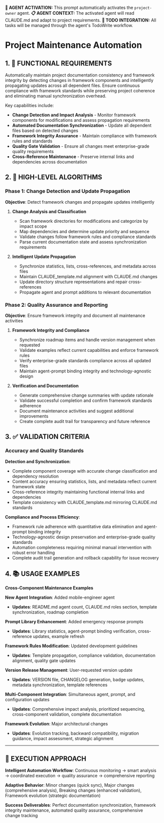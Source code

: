 **🤖 AGENT ACTIVATION:** This prompt automatically activates the `project-owner` agent.
**📋 AGENT CONTEXT:** The activated agent will read CLAUDE.md and adapt to project requirements.
**🔄 TODO INTEGRATION:** All tasks will be managed through the agent's TodoWrite workflow.

# Project Maintenance Automation

## 1. 🎯 FUNCTIONAL REQUIREMENTS

Automatically maintain project documentation consistency and framework integrity by detecting changes in framework components and intelligently propagating updates across all dependent files. Ensure continuous compliance with framework standards while preserving project coherence and eliminating manual synchronization overhead.

Key capabilities include:
- **Change Detection and Impact Analysis** - Monitor framework components for modifications and assess propagation requirements
- **Automated Documentation Synchronization** - Update all dependent files based on detected changes
- **Framework Integrity Assurance** - Maintain compliance with framework rules and standards
- **Quality Gate Validation** - Ensure all changes meet enterprise-grade quality requirements
- **Cross-Reference Maintenance** - Preserve internal links and dependencies across documentation

## 2. 🔄 HIGH-LEVEL ALGORITHMS

### Phase 1: Change Detection and Update Propagation
**Objective**: Detect framework changes and propagate updates intelligently

1. **Change Analysis and Classification**
   - Scan framework directories for modifications and categorize by impact scope
   - Map dependencies and determine update priority and sequence
   - Validate changes follow framework rules and compliance standards
   - Parse current documentation state and assess synchronization requirements

2. **Intelligent Update Propagation**
   - Synchronize statistics, lists, cross-references, and metadata across files
   - Maintain CLAUDE_template.md alignment with CLAUDE.md changes
   - Update directory structure representations and repair cross-references
   - Propagate agent and prompt additions to relevant documentation

### Phase 2: Quality Assurance and Reporting
**Objective**: Ensure framework integrity and document all maintenance activities

1. **Framework Integrity and Compliance**
   - Synchronize roadmap items and handle version management when requested
   - Validate examples reflect current capabilities and enforce framework rules
   - Verify enterprise-grade standards compliance across all updated files
   - Maintain agent-prompt binding integrity and technology-agnostic design

2. **Verification and Documentation**
   - Generate comprehensive change summaries with update rationale
   - Validate successful completion and confirm framework standards adherence
   - Document maintenance activities and suggest additional improvements
   - Create complete audit trail for transparency and future reference

## 3. ✅ VALIDATION CRITERIA

### Accuracy and Quality Standards
**Detection and Synchronization**:
- Complete component coverage with accurate change classification and dependency resolution
- Content accuracy ensuring statistics, lists, and metadata reflect current framework state
- Cross-reference integrity maintaining functional internal links and dependencies
- Template consistency with CLAUDE_template.md mirroring CLAUDE.md standards

**Compliance and Process Efficiency**:
- Framework rule adherence with quantitative data elimination and agent-prompt binding integrity
- Technology-agnostic design preservation and enterprise-grade quality standards
- Automation completeness requiring minimal manual intervention with robust error handling
- Complete audit trail generation and rollback capability for issue recovery

## 4. 📚 USAGE EXAMPLES

**Cross-Component Maintenance Examples**

**New Agent Integration**: Added mobile-engineer agent
- **Updates**: README.md agent count, CLAUDE.md roles section, template synchronization, roadmap completion

**Prompt Library Enhancement**: Added emergency response prompts
- **Updates**: Library statistics, agent-prompt binding verification, cross-reference updates, example refresh

**Framework Rules Modification**: Updated development guidelines
- **Updates**: Template propagation, compliance validation, documentation alignment, quality gate updates

**Version Release Management**: User-requested version update
- **Updates**: VERSION file, CHANGELOG generation, badge updates, metadata synchronization, template references

**Multi-Component Integration**: Simultaneous agent, prompt, and configuration updates
- **Updates**: Comprehensive impact analysis, prioritized sequencing, cross-component validation, complete documentation

**Framework Evolution**: Major architectural changes
- **Updates**: Evolution tracking, backward compatibility, migration guidance, impact assessment, strategic alignment

---

## 🎯 EXECUTION APPROACH

**Intelligent Automation Workflow**: Continuous monitoring → smart analysis → coordinated execution → quality assurance → comprehensive reporting

**Adaptive Behavior**: Minor changes (quick sync), Major changes (comprehensive analysis), Breaking changes (enhanced validation), Framework evolution (strategic documentation)

**Success Deliverables**: Perfect documentation synchronization, framework integrity maintenance, automated quality assurance, comprehensive change tracking